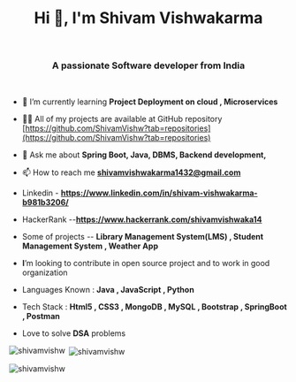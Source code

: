 
<h1 align="center">Hi 👋, I'm Shivam Vishwakarma</h1> <br>
<h3 align="center">A passionate Software developer from India</h3><br>

- 🌱 I’m currently learning **Project Deployment on cloud , Microservices**

- 👨‍💻 All of my projects are available at GitHub repository [https://github.com/ShivamVishw?tab=repositories](https://github.com/ShivamVishw?tab=repositories)

- 💬 Ask me about **Spring Boot, Java, DBMS, Backend development,**
- 📫 How to reach me **shivamvishwakarma1432@gmail.com**
- Linkedin - **https://www.linkedin.com/in/shivam-vishwakarma-b981b3206/**
- HackerRank --**https://www.hackerrank.com/shivamvishwaka14**
- Some of projects -- **Library Management System(LMS) , Student Management System , Weather App** 
- **I**’m looking to contribute in open source project and to work in good organization
- Languages Known : **Java , JavaScript , Python**
- Tech Stack : **Html5 , CSS3 , MongoDB , MySQL , Bootstrap , SpringBoot , Postman** 
- Love to solve **DSA** problems
<!---
--->
<p><img align="left" src="https://github-readme-stats.vercel.app/api/top-langs?username=shivamvishw&show_icons=true&locale=en&layout=compact" alt="shivamvishw" /></p>

<p>&nbsp;<img align="center" src="https://github-readme-stats.vercel.app/api?username=shivamvishw&show_icons=true&locale=en" alt="shivamvishw" /></p>

<p><img align="center" src="https://github-readme-streak-stats.herokuapp.com/?user=shivamvishw&" alt="shivamvishw" /></p>
